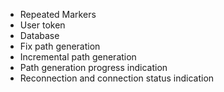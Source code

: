 * Repeated Markers
* User token
* Database
* Fix path generation
* Incremental path generation
* Path generation progress indication
* Reconnection and connection status indication